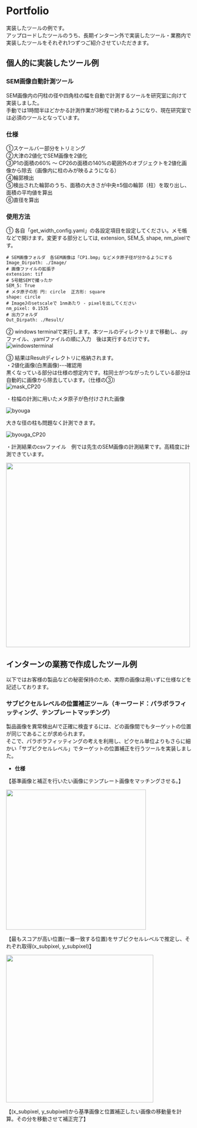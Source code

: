 # Portfolio
実装したツールの例です。  
アップロードしたツールのうち、長期インターン外で実装したツール・業務内で実装したツールをそれぞれ1つずつご紹介させていただきます。
## 個人的に実装したツール例
### SEM画像自動計測ツール
SEM画像内の円柱の径や四角柱の幅を自動で計測するツールを研究室に向けて実装しました。  
手動では1時間半ほどかかる計測作業が3秒程で終わるようになり、現在研究室では必須のツールとなっています。  
### 仕様  
①スケールバー部分をトリミング  
②大津の2値化でSEM画像を2値化  
③P1の面積の60% ～ CP26の面積の140%の範囲外のオブジェクトを2値化画像から除去（画像内に柱のみが映るようになる）  
④輪郭検出  
⑤検出された輪郭のうち、面積の大きさが中央±5個の輪郭（柱）を取り出し、面積の平均値を算出  
⑥直径を算出  

### 使用方法 
① 各自「get_width_config.yaml」の各設定項目を設定してください。メモ帳などで開けます。変更する部分としては, extension, SEM_5, shape, nm_pixelです。
```
# SEM画像フォルダ　各SEM画像は「CP1.bmp」などメタ原子径が分かるようにする
Image_Dirpath: ./Image/ 
# 画像ファイルの拡張子
extension: tif
# 5号館SEMで撮ったか
SEM_5: True
# メタ原子の形 円: circle  正方形: square
shape: circle
# ImageJのsetscaleで 1nmあたり - pixelを出してください
nm_pixel: 0.1535 
# 出力フォルダ
Out_Dirpath: ./Result/
```
② windows terminalで実行します。本ツールのディレクトリまで移動し、.pyファイル、.yamlファイルの順に入力　後は実行するだけです。
![windowsterminal](https://user-images.githubusercontent.com/75115602/150537147-27237994-d763-43f8-853b-da3332fadd04.png)

③ 結果はResultディレクトリに格納されます。  
・2値化画像(白黒画像)---確認用  
黒くなっている部分は仕様の想定内です。柱同士がつながったりしている部分は自動的に画像から除去しています。（仕様の③）  
![mask_CP20](https://user-images.githubusercontent.com/75115602/163444238-48d1ab2f-ac54-4b65-8ce4-c5dc91f64125.png)
  
・柱幅の計測に用いたメタ原子が色付けされた画像
  
![byouga](https://user-images.githubusercontent.com/75115602/163445587-23234f12-3239-4094-858b-a67db2435106.png)

  
 大きな径の柱も問題なく計測できます。 
 
![byouga_CP20](https://user-images.githubusercontent.com/75115602/163446941-1c99bf7f-92d0-42d3-914c-55fe7242a241.png)

  
・計測結果のcsvファイル　例では先生のSEM画像の計測結果です。高精度に計測できています。  
  
<img src="https://user-images.githubusercontent.com/75115602/163449285-473cbc5b-02ba-4b05-a0a8-9d02323b845b.png" width= "500px">


## インターンの業務で作成したツール例  
以下ではお客様の製品などの秘密保持のため、実際の画像は用いずに仕様などを記述しております。  
  
### サブピクセルレベルの位置補正ツール（キーワード：パラボラフィッティング、テンプレートマッチング）  
製品画像を異常検出AIで正確に検査するには、どの画像間でもターゲットの位置が同じであることが求められます。  
そこで、パラボラフィッティングの考えを利用し、ピクセル単位よりもさらに細かい「サブピクセルレベル」でターゲットの位置補正を行うツールを実装しました。  
  
- **仕様**  
  
【基準画像と補正を行いたい画像にテンプレート画像をマッチングさせる。】  
  
<img src="https://user-images.githubusercontent.com/75115602/157582120-27133d26-c902-43a7-aa10-356740707044.png" width="380px">  
  
【最もスコアが高い位置(一番一致する位置)をサブピクセルレベルで推定し、それぞれ取得(x_subpixel, y_subpixel)】  
  
<img src="https://user-images.githubusercontent.com/75115602/157582544-cb26b193-1ae8-4d7d-a9da-a66d5578fdd0.png" width="400px">
  
【(x_subpixel, y_subpixel)から基準画像と位置補正したい画像の移動量を計算。その分を移動させて補正完了】  
